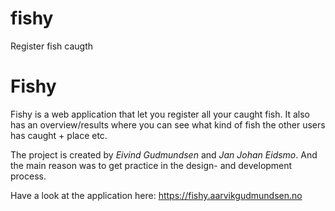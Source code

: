 # fishy
Register fish caugth

<h1>Fishy</h1>
<p>Fishy is a web application that let you register all your caught fish. It also has an overview/results where you can see
what kind of fish the other users has caught + place etc.</p>

<p>The project is created by <em>Eivind Gudmundsen</em> and <em>Jan Johan Eidsmo</em>. And the main reason was
to get practice in the design- and development process.</p>

<p>Have a look at the application here: <a href="https://fishy.aarvikgudmundsen.no" target="_blank">https://fishy.aarvikgudmundsen.no</a>
